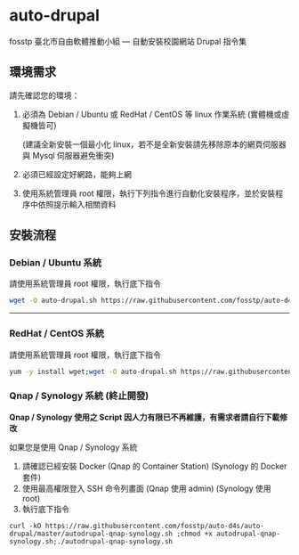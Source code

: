 # auto-drupal

fosstp 臺北市自由軟體推動小組 — 自動安裝校園網站 Drupal 指令集

## 環境需求

請先確認您的環境：

1. 必須為 Debian / Ubuntu 或 RedHat / CentOS 等 linux 作業系統 (實體機或虛擬機皆可)

   (建議全新安裝一個最小化 linux，若不是全新安裝請先移除原本的網頁伺服器與 Mysql 伺服器避免衝突)

2. 必須已經設定好網路，能夠上網

3. 使用系統管理員 root 權限，執行下列指令進行自動化安裝程序，並於安裝程序中依照提示輸入相關資料

## 安裝流程

### Debian / Ubuntu 系統

請使用系統管理員 root 權限，執行底下指令
```bash
wget -O auto-drupal.sh https://raw.githubusercontent.com/fosstp/auto-d4s/master/auto-drupal.sh;chmod +x auto-drupal.sh;./auto-drupal.sh
```

------------------------------------------------------------------------------------------------------------------
### RedHat / CentOS 系統

請使用系統管理員 root 權限，執行底下指令

```bash
yum -y install wget;wget -O auto-drupal.sh https://raw.githubusercontent.com/fosstp/auto-d4s/master/auto-drupal.sh;chmod +x auto-drupal.sh;./auto-drupal.sh
```

### Qnap / Synology 系統 (終止開發)

**Qnap / Synology 使用之 Script 因人力有限已不再維護，有需求者請自行下載修改**

如果您是使用 Qnap / Synology 系統

1. 請確認已經安裝 Docker (Qnap 的 Container Station) (Synology 的 Docker 套件)
2. 使用最高權限登入 SSH 命令列畫面 (Qnap 使用 admin) (Synology 使用 root)
3. 執行底下指令

```shell
curl -kO https://raw.githubusercontent.com/fosstp/auto-d4s/auto-drupal/master/autodrupal-qnap-synology.sh ;chmod +x autodrupal-qnap-synology.sh;./autodrupal-qnap-synology.sh
```
